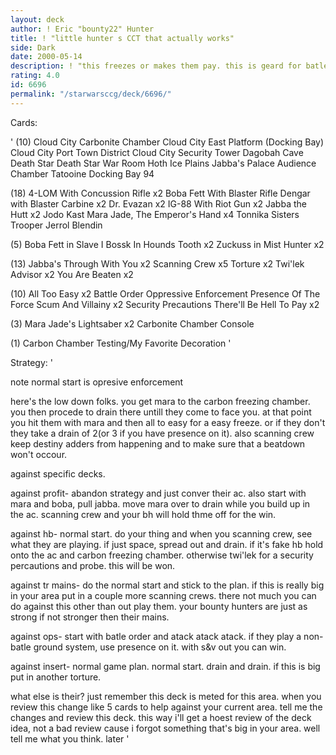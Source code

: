 ```yaml
---
layout: deck
author: ! Eric "bounty22" Hunter
title: ! "little hunter s CCT that actually works"
side: Dark
date: 2000-05-14
description: ! "this freezes or makes them pay. this is geard for batle and usualy come on top."
rating: 4.0
id: 6696
permalink: "/starwarsccg/deck/6696/"
---
```

Cards: 

'
(10)
Cloud City Carbonite Chamber
Cloud City East Platform (Docking Bay)
Cloud City Port Town District
Cloud City Security Tower
Dagobah Cave
Death Star
Death Star War Room
Hoth Ice Plains
Jabba's Palace Audience Chamber
Tatooine Docking Bay 94

(18)
4-LOM With Concussion Rifle  x2
Boba Fett With Blaster Rifle
Dengar with Blaster Carbine  x2
Dr. Evazan  x2
IG-88 With Riot Gun  x2
Jabba the Hutt	x2
Jodo Kast
Mara Jade, The Emperor's Hand	x4
Tonnika Sisters
Trooper Jerrol Blendin

(5)
Boba Fett in Slave I
Bossk In Hounds Tooth  x2
Zuckuss in Mist Hunter	x2

(13)
Jabba's Through With You  x2
Scanning Crew  x5
Torture  x2
Twi'lek Advisor  x2
You Are Beaten	x2

(10)
All Too Easy  x2
Battle Order
Oppressive Enforcement
Presence Of The Force
Scum And Villainy  x2
Security Precautions
There'll Be Hell To Pay  x2

(3)
Mara Jade's Lightsaber  x2
Carbonite Chamber Console

(1)
Carbon Chamber Testing/My Favorite Decoration
'

Strategy: '

note normal start is opresive enforcement

here's the low down folks. you get mara to the carbon freezing chamber. you then procede to drain there untill they come to face you. at that point you hit them with mara and then all to easy for a easy freeze. or if they don't they take a drain of 2(or 3 if you have presence on it). also scanning crew keep destiny adders from happening and to make sure that a beatdown won't occour.

against specific decks.

against profit- abandon strategy and just conver their ac. also start with mara and boba, pull jabba. move mara over to drain while you build up in the ac. scanning crew and your bh will hold thme off for the win.

against hb- normal start. do your thing and when you scanning crew, see what they are playing. if just space, spread out and drain. if it's fake hb hold onto the ac and carbon freezing chamber. otherwise twi'lek for a security percautions and probe. this will be won.

against tr mains- do the normal start and stick to the plan. if this is really big in your area put in a couple more scanning crews. there not much you can do against this other than out play them. your bounty hunters are just as strong if not stronger then their mains.

against ops- start with batle order and atack atack atack. if they play a non-batle ground system, use presence on it. with s&v out you can win.

against insert- normal game plan. normal start. drain and drain. if this is big put in another torture.

what else is their? just remember this deck is meted for this area. when you review this change like 5 cards to help against your current area. tell me the changes and review this deck. this way i'll get a hoest review of the deck idea, not a bad review cause i forgot something that's big in your area. well tell me what you think.
later '

